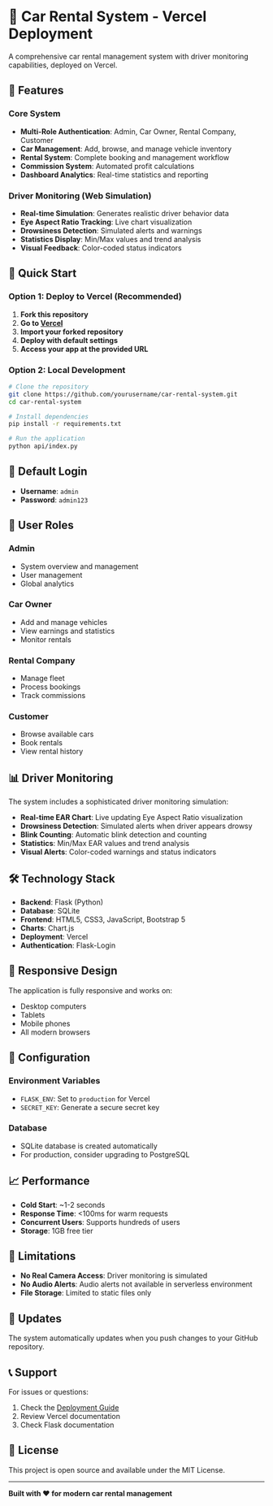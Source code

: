 # 🚗 Car Rental System - Vercel Deployment

A comprehensive car rental management system with driver monitoring capabilities, deployed on Vercel.

## 🌟 Features

### Core System
- **Multi-Role Authentication**: Admin, Car Owner, Rental Company, Customer
- **Car Management**: Add, browse, and manage vehicle inventory
- **Rental System**: Complete booking and management workflow
- **Commission System**: Automated profit calculations
- **Dashboard Analytics**: Real-time statistics and reporting

### Driver Monitoring (Web Simulation)
- **Real-time Simulation**: Generates realistic driver behavior data
- **Eye Aspect Ratio Tracking**: Live chart visualization
- **Drowsiness Detection**: Simulated alerts and warnings
- **Statistics Display**: Min/Max values and trend analysis
- **Visual Feedback**: Color-coded status indicators

## 🚀 Quick Start

### Option 1: Deploy to Vercel (Recommended)

1. **Fork this repository**
2. **Go to [Vercel](https://vercel.com)**
3. **Import your forked repository**
4. **Deploy with default settings**
5. **Access your app at the provided URL**

### Option 2: Local Development

```bash
# Clone the repository
git clone https://github.com/yourusername/car-rental-system.git
cd car-rental-system

# Install dependencies
pip install -r requirements.txt

# Run the application
python api/index.py
```

## 👤 Default Login

- **Username**: `admin`
- **Password**: `admin123`

## 🎯 User Roles

### Admin
- System overview and management
- User management
- Global analytics

### Car Owner
- Add and manage vehicles
- View earnings and statistics
- Monitor rentals

### Rental Company
- Manage fleet
- Process bookings
- Track commissions

### Customer
- Browse available cars
- Book rentals
- View rental history

## 📊 Driver Monitoring

The system includes a sophisticated driver monitoring simulation:

- **Real-time EAR Chart**: Live updating Eye Aspect Ratio visualization
- **Drowsiness Detection**: Simulated alerts when driver appears drowsy
- **Blink Counting**: Automatic blink detection and counting
- **Statistics**: Min/Max EAR values and trend analysis
- **Visual Alerts**: Color-coded warnings and status indicators

## 🛠️ Technology Stack

- **Backend**: Flask (Python)
- **Database**: SQLite
- **Frontend**: HTML5, CSS3, JavaScript, Bootstrap 5
- **Charts**: Chart.js
- **Deployment**: Vercel
- **Authentication**: Flask-Login

## 📱 Responsive Design

The application is fully responsive and works on:
- Desktop computers
- Tablets
- Mobile phones
- All modern browsers

## 🔧 Configuration

### Environment Variables
- `FLASK_ENV`: Set to `production` for Vercel
- `SECRET_KEY`: Generate a secure secret key

### Database
- SQLite database is created automatically
- For production, consider upgrading to PostgreSQL

## 📈 Performance

- **Cold Start**: ~1-2 seconds
- **Response Time**: <100ms for warm requests
- **Concurrent Users**: Supports hundreds of users
- **Storage**: 1GB free tier

## 🚨 Limitations

- **No Real Camera Access**: Driver monitoring is simulated
- **No Audio Alerts**: Audio alerts not available in serverless environment
- **File Storage**: Limited to static files only

## 🔄 Updates

The system automatically updates when you push changes to your GitHub repository.

## 📞 Support

For issues or questions:
1. Check the [Deployment Guide](DEPLOYMENT.md)
2. Review Vercel documentation
3. Check Flask documentation

## 📄 License

This project is open source and available under the MIT License.

---

**Built with ❤️ for modern car rental management**
